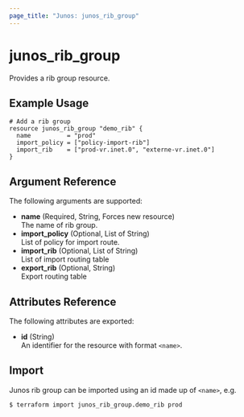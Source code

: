 ```yaml
---
page_title: "Junos: junos_rib_group"
---
```


# junos_rib_group

Provides a rib group resource.

## Example Usage

```hcl
# Add a rib group
resource junos_rib_group "demo_rib" {
  name          = "prod"
  import_policy = ["policy-import-rib"]
  import_rib    = ["prod-vr.inet.0", "externe-vr.inet.0"]
}
```

## Argument Reference

The following arguments are supported:

- **name** (Required, String, Forces new resource)  
  The name of rib group.
- **import_policy** (Optional, List of String)  
  List of policy for import route.
- **import_rib** (Optional, List of String)  
  List of import routing table
- **export_rib** (Optional, String)  
  Export routing table

## Attributes Reference

The following attributes are exported:

- **id** (String)  
  An identifier for the resource with format `<name>`.

## Import

Junos rib group can be imported using an id made up of `<name>`, e.g.

```shell
$ terraform import junos_rib_group.demo_rib prod
```
